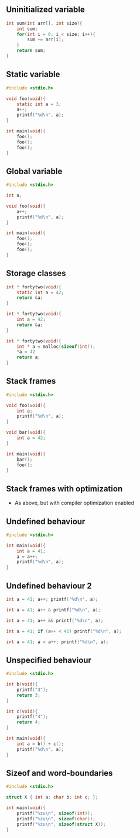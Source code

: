 

Uninitialized variable
---------------------

```C
int sum(int arr[], int size){
    int sum;
    for(int i = 0; i < size; i++){
        sum += arr[i];
    }
    return sum;
}
```



Static variable
---------------

```C
#include <stdio.h>

void foo(void){
    static int a = 3;
    a++;
    printf("%d\n", a);
}

int main(void){
    foo();
    foo();
    foo();
}
```



Global variable
---------------

```C
#include <stdio.h>

int a;

void foo(void){
    a++;
    printf("%d\n", a);
}

int main(void){
    foo();
    foo();
    foo();
}
```



Storage classes
---------------

```C
int * fortytwo(void){
    static int a = 42;
    return &a;
}
```
```C
int * fortytwo(void){
    int a = 42;
    return &a;
}
```
```C
int * fortytwo(void){
    int * a = malloc(sizeof(int));
    *a = 42
    return a;
}
```





Stack frames
------------

```C
#include <stdio.h>

void foo(void){
    int a;
    printf("%d\n", a);
}

void bar(void){
    int a = 42;
}

int main(void){
    bar();
    foo();
}
```




Stack frames with optimization
------------------------------

 - As above, but with compiler optimization enabled


 

Undefined behaviour
-------------------

```C
#include <stdio.h>

int main(void){
    int a = 41;
    a = a++;
    printf("%d\n", a);
}
```





Undefined behaviour 2
---------------------

```C
int a = 41; a++; printf("%d\n", a);
```

```C
int a = 41; a++ & printf("%d\n", a);
```

```C
int a = 41; a++ && printf("%d\n", a);
```

```C
int a = 41; if (a++ < 42) printf("%d\n", a);
```

```C
int a = 41; a = a++; printf("%d\n", a);
```



Unspecified behaviour
---------------------

```C
#include <stdio.h>

int b(void){
    printf("3");
    return 3;
}

int c(void){
    printf("4");
    return 4;
}

int main(void){
    int a = b() + c();
    printf("%d\n", a);
}
```



Sizeof and word-boundaries
--------------------------

```C
#include <stdio.h>

struct X { int a; char b; int c; };

int main(void){
    printf("%zu\n", sizeof(int));
    printf("%zu\n", sizeof(char));
    printf("%zu\n", sizeof(struct X));
}
```








